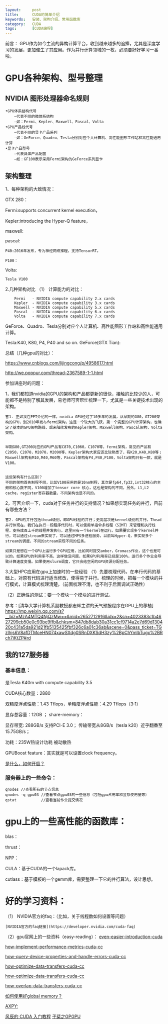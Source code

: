 ```yaml
---
layout:     post
title:      CUDA的简单介绍
keywords:   安装、架构介绍、常用函数库
category:   CUDA
tags:		[CUDA编程]
---
```


前言：
GPU作为如今主流的异构计算平台，收到越来越多的追捧，尤其是深度学习的发展，更加催生了其应用。作为并行计算领域的一枚，必须要好好学习一番啦。


# GPU各种架构、型号整理
 
## NVIDIA 图形处理器命名规则

    •GPU体系结构代号
        –代表不同的微体系结构
        –如：Fermi、Kepler、Maxwell、Pascal、Volta
    •GPU产品线代号
        –代表不同的显卡产品系列
        –如：GeForce、Quadro、Tesla分别对应个人计算机、高性能图形工作站和高性能通用计算
    •显卡产品型号
        –代表具体产品配置
        –如：GF100表示采用Fermi架构的GeForce系列显卡

## 架构整理

1、每种架构的大致情况：

GTX 280：

Fermi:supports concurrent kernel execution，

Kepler:introducing the Hyper-Q feature，

maxwell:

pascal:

    P40:2016年发布，专为神经网络推理，支持TensorRT。

    P100：

Volta:

    Tesla V100



2.几种架构对比
    （1） 计算能力的对比：

        Fermi   - NVIDIA compute capability 2.x cards
        Kepler  - NVIDIA compute capability 3.x cards
        Maxwell - NVIDIA compute capability 5.x cards
        Pascal  - NVIDIA compute capability 6.x cards
        Volta   - NVIDIA compute capability 7.x cards

    

GeForce、Quadro、Tesla分别对应个人计算机、高性能图形工作站和高性能通用计算。

Tesla:K40, K80, P4, P40 and so on.
GeForce(GTX Tian):



总结（几种gpu的对比）：

https://www.cnblogs.com/lijingcong/p/4958617.html

http://we.poppur.com/thread-2367589-1-1.html



参加讲座时的问题：

1，我们都知道nvidia的GPU的架构和产品都更新的很快，接触的比较少的人，可能都不是特别了解其发展，易老师可否帮忙梳理一下，尤其是一些关键技术出现的架构。

    答1. 正如我在PPT介绍的一样，nvidia GPU经过了10多年的发展，从早期的G80，GT200架构的GPU，到2010年发布fermi架构，这是一个较大的飞跃，第一个完整的GPU计算架构，也确定了基本的GPU架构路线，后来陆续发布的Kepler架构，Maxwell架构，Pascal架构，Volta架构。


    早期G80,GT200对应的GPU产品有C870,C1060，C1070等，fermi架构，常见的产品有C2050，C2070，M2070，M2090等，Kepler架构大家应该比较熟悉了，有K20,K40,K80等；Maxwell架构有M10,M40,M60等，Pascal架构有P4,P40,P100，Volta架构只有一款，就是V100。


    这些架构有什么区别？
    不同的架构首先制程不同，比如V100采用的是10nm制程，其次是fp64,fp32,int32核心的主频和核心数不同，V100增加了tensor core 核心，这也是架构的不同，另外，L1,L2 cache，register寄存器数量，不同架构也是不同的。


2，可否介绍一下，cuda对于任务并行的支持情况？如果想实现任务的并行，目前有哪些方法？

    答2. GPU的并行包括thead级别，即GPU线程的并行；更高层次是kernel级别的并行。Thead并行体现在，我们在执行一段程序代码时，可以使用单指令多线程（SIMT）来管理和执行线程，支持成百上千的线程并发执行，这里只有一个kernel在运行。如果要实现多个kernel并行，可以通过stream来实现了，可以通过MPS多进程服务，以前叫Hyper-Q，来实现多个stream的调度，不同的stream实现不同的任务。

    如果只是想在一个GPU上运行多个GPU应用，比如同时提交amber，Gromacs作业，这个也是可以的。如果GPU的利用率不高，这样做没问题，如果GPU利用率已经是100%，运行多个作业会导致计算速度变慢。如果使用slurm调度，它只会给空闲的GPU资源分配任务。

3.大型HPC应用在gpu上加速时的一些经验
（1）先要梳理代码，在串行代码的基础上，对原有代码进行适当修改，使得易于并行。梳理的时候，把每一个模块的并行模式，计算模式梳理清楚。（前面梳理不清，也不利于后面调试正确性）

（2）正确性的测试：要一个模块一个模块的进行测试。

参考：[清华大学计算机系副教授都志辉主讲的天气预报程序在GPU上的移植] https://mp.weixin.qq.com/s?__biz=MzA4MTQ4NjQzMw==&mid=2652712916&idx=2&sn=4023383c1b4627299cb50e0c93be9ffb&chksm=847db8dab30a31cc1cf9714a2e7d69d130420c431a5da921d21fb5135425fbf326c6a01c36ab&scene=0&pass_ticket=TGzlhjs6V8afDTMceHN074xawSXdg0SRnDXKSdH3zy%2BpChYmlbTugx%2BRch7iKtZP#rd

## 我的127服务器

### 基本信息： 

是Tesla K40m with compute capability 3.5

CUDA核心数量：2880

双精度浮点性能：1.43 Tflops，单精度浮点性能：4.29 Tflops（3:1）

显存总容量：12GB ； share-memory：

显存带宽: 288GB/s 支持PCI-E 3.0；  传输带宽从8GB/s（tesla k20）近乎翻番至15.75GB/s；

功耗：235W热设计功耗 被动散热

GPUBoost feature：其实就是可以设置clock frequency。

[是什么，如何开启？](http://blog.csdn.net/gold0523/article/details/52675708)


### 服务器上的一些命令：

    qnodes //查看所有的节点信息
    qnodes -q gpu03 //查看节点gpu03的一些信息（包括gpu占用率和显存使用量等）
    qstat           //查看当前作业提交情况

     

# gpu上的一些高性能的函数库：

blas：

thrust：

NPP：

CULA：基于CUDA的一个lapack库。

cutlass：基于模板的一个gemm库，需要整理一下它的并行算法，设计思想。


# 好的学习资料：

（1） NVIDIA官方的faq：（比如，关于线程数如何设置等问题）
	
	[NVIDIA官方的faq链接](https://developer.nvidia.com/cuda-faq)

（2）gpu官网上的一些资料（easy-reading）：
[even-easier-introduction-cuda](https://devblogs.nvidia.com/parallelforall/even-easier-introduction-cuda/)

[how-implement-performance-metrics-cuda-cc](https://devblogs.nvidia.com/parallelforall/how-implement-performance-metrics-cuda-cc/)

[how-query-device-properties-and-handle-errors-cuda-cc](https://devblogs.nvidia.com/parallelforall/how-query-device-properties-and-handle-errors-cuda-cc/)

[how-optimize-data-transfers-cuda-cc](https://devblogs.nvidia.com/parallelforall/how-optimize-data-transfers-cuda-cc/)

[how-optimize-data-transfers-cuda-cc](https://devblogs.nvidia.com/parallelforall/how-optimize-data-transfers-cuda-cc/)

[how-overlap-data-transfers-cuda-cc](https://devblogs.nvidia.com/parallelforall/how-overlap-data-transfers-cuda-cc/)

[如何使用好global memory？](https://devblogs.nvidia.com/parallelforall/how-access-global-memory-efficiently-cuda-c-kernels/)

[AXPY:](https://devblogs.nvidia.com/parallelforall/six-ways-saxpy/)

[风辰的 CUDA 入门教程](http://download.csdn.net/detail/fdp0525/5944705?locationNum=13&fps=1)
[子棐之GPGPU](https://mp.weixin.qq.com/s?__biz=MzI5ODk5NjQ3Mg==&mid=2247483967&idx=1&sn=39db52574e3623e01d505f087a86fef5&chksm=ec9c05a8dbeb8cbe4cdebafedafaf811436eb861b8a7541fede020e541808c1a310f05b45d2b&mpshare=1&scene=1&srcid=0513kFLQUKyFu2gts4t7l510&pass_ticket=0xD3gNGx0tmurjVLWXLN5ooqVqgUF%2BoFWOwGCbMXoJtDCkruWiSxKiFpiwjE5KtK#rd)